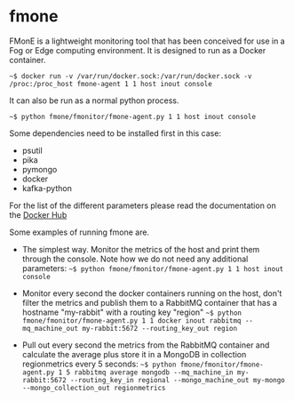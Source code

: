 # fmone

FMonE is a lightweight monitoring tool that has been conceived for use in a Fog or Edge computing environment. It is designed to run as a Docker container.

`~$ docker run -v /var/run/docker.sock:/var/run/docker.sock -v /proc:/proc_host fmone-agent 1 1 host inout console`

It can also be run as a normal python process.

`~$ python fmone/fmonitor/fmone-agent.py 1 1 host inout console`

Some dependencies need to be installed first in this case:
* psutil
* pika
* pymongo
* docker
* kafka-python

For the list of the different parameters please read the documentation on the [Docker Hub](https://hub.docker.com/r/alvarobrandon/fmone-agent/)

Some examples of running fmone are.

* The simplest way. Monitor the metrics of the host and print them through the console. Note how we do not need any additional parameters:
`~$ python fmone/fmonitor/fmone-agent.py 1 1 host inout console`

* Monitor every second the docker containers running on the host, don't filter the metrics and publish them to a RabbitMQ container that has a hostname "my-rabbit" with a routing key "region"
`~$ python fmone/fmonitor/fmone-agent.py 1 1 docker inout rabbitmq --mq_machine_out my-rabbit:5672 --routing_key_out region`

* Pull out every second the metrics from the RabbitMQ container and calculate the average plus store it in a MongoDB in collection regionmetrics every 5 seconds:
`~$ python fmone/fmonitor/fmone-agent.py 1 5 rabbitmq average mongodb --mq_machine_in my-rabbit:5672 --routing_key_in regional --mongo_machine_out my-mongo --mongo_collection_out regionmetrics`

